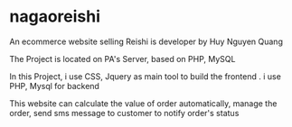 # nagaoreishi
An ecommerce website selling Reishi is developer by Huy Nguyen Quang

The Project is located on PA's Server, based on PHP, MySQL

In this Project, i use CSS, Jquery as main tool to build the frontend . i use PHP, Mysql for backend

This website can calculate the value of order automatically, manage the order, send sms message to customer to notify order's status
